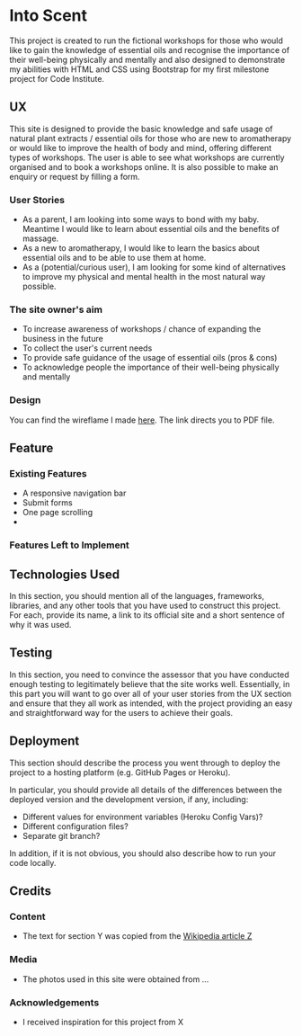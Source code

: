 # Into Scent 

This project is created to run the fictional workshops for those who would like to gain the knowledge of essential oils and recognise the importance of their well-being physically and mentally 
and also designed to demonstrate my abilities with HTML and CSS using Bootstrap for my first milestone project for Code Institute. 

## UX

This site is designed to provide the basic knowledge and safe usage of natural plant extracts / essential oils for those who are new to aromatherapy 
or would like to improve the health of body and mind, offering different types of workshops. The user is able to see what workshops are currently organised and  to book a workshops online. 
It is also possible to make an enquiry or request by filling a form.

### User Stories

- As a parent, I am looking into some ways to bond with my baby. Meantime I would like to learn about essential oils and the benefits of massage. 
- As a new to aromatherapy, I would like to learn the basics about essential oils and to be able to use them at home.
- As a (potential/curious user), I am looking for some kind of alternatives to improve my physical and mental health in the most natural way possible.

### The site owner's aim

- To increase awareness of workshops / chance of expanding the business in the future 
- To collect the user's current needs
- To provide safe guidance of the usage of essential oils  (pros & cons)
- To acknowledge people the importance of their well-being physically and mentally

### Design

You can find the wireflame I made [here](wireframe/wireframe.pdf). The link directs you to PDF file.

## Feature

### Existing Features
- A responsive navigation bar
- Submit forms
- One page scrolling
- 

### Features Left to Implement

## Technologies Used

In this section, you should mention all of the languages, frameworks, libraries, and any other tools that you have used to construct this project. For each, provide its name, a link to its official site and a short sentence of why it was used.


## Testing

In this section, you need to convince the assessor that you have conducted enough testing to legitimately believe that the site works well. Essentially, in this part you will want to go over all of your user stories from the UX section and ensure that they all work as intended, with the project providing an easy and straightforward way for the users to achieve their goals.


## Deployment

This section should describe the process you went through to deploy the project to a hosting platform (e.g. GitHub Pages or Heroku).

In particular, you should provide all details of the differences between the deployed version and the development version, if any, including:
- Different values for environment variables (Heroku Config Vars)?
- Different configuration files?
- Separate git branch?

In addition, if it is not obvious, you should also describe how to run your code locally.


## Credits
### Content
- The text for section Y was copied from the [Wikipedia article Z](https://en.wikipedia.org/wiki/Z)

### Media
- The photos used in this site were obtained from ...

### Acknowledgements

- I received inspiration for this project from X
